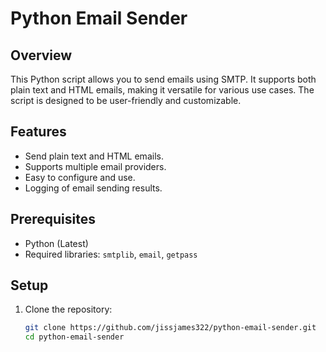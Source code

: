 # Python Email Sender

## Overview
This Python script allows you to send emails using SMTP. It supports both plain text and HTML emails, making it versatile for various use cases. The script is designed to be user-friendly and customizable.

## Features
- Send plain text and HTML emails.
- Supports multiple email providers.
- Easy to configure and use.
- Logging of email sending results.

## Prerequisites
- Python (Latest)
- Required libraries: `smtplib`, `email`, `getpass`

## Setup
1. Clone the repository:
   ```bash
   git clone https://github.com/jissjames322/python-email-sender.git
   cd python-email-sender
